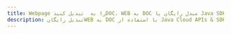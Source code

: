 ---title: Webpage را به  تبدیل کنیدDOC، WEB به DOC مبدل رایگان یا Java SDKdescription: تبدیل رایگانWEB به DOC با استفاده از Java Cloud APIs & SDK همچنین اسناد PDF را در Cloud ایجاد، ویرایش و رندر کنید.---